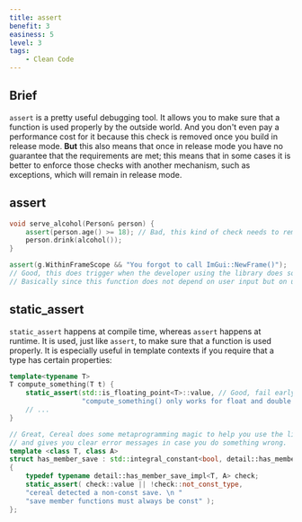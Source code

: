 ```yaml
---
title: assert
benefit: 3
easiness: 5
level: 3
tags:
    - Clean Code
---
```


## Brief

`assert` is a pretty useful debugging tool. It allows you to make sure that a function is used properly by the outside world. And you don't even pay a performance cost for it because this check is removed once you build in release mode. **But** this also means that once in release mode you have no guarantee that the requirements are met; this means that in some cases it is better to enforce those checks with another mechanism, such as exceptions, which will remain in release mode.

## assert

```cpp
void serve_alcohol(Person& person) {
    assert(person.age() >= 18); // Bad, this kind of check needs to remain in release mode! Because `person` could be anyone and you don't have a guarantee that this check is done anywhere.
    person.drink(alcohol());
}
```

```cpp title="Example from the Dear ImGui library"
assert(g.WithinFrameScope && "You forgot to call ImGui::NewFrame()");
// Good, this does trigger when the developer using the library does something wrong, and tells them what they did wrong. Once the error has been detected and fixed in the code, we can have the guarantee that it will never happen again even in release.
// Basically since this function does not depend on user input but on usage by the programmer it is safe to use an assert.
```

## static_assert

`static_assert` happens at compile time, whereas `assert` happens at runtime. It is used, just like `assert`, to make sure that a function is used properly. It is especially useful in template contexts if you require that a type has certain properties:

```cpp
template<typename T>
T compute_something(T t) {
    static_assert(std::is_floating_point<T>::value, // Good, fail early rather than see the function break in unexpected ways later
                  "compute_something() only works for float and double!");
    // ...
}
```

```cpp title="Example from the Cereal library"
// Great, Cereal does some metaprogramming magic to help you use the library correctly
// and gives you clear error messages in case you do something wrong.
template <class T, class A>
struct has_member_save : std::integral_constant<bool, detail::has_member_save_impl<T, A>::value>
{
    typedef typename detail::has_member_save_impl<T, A> check;
    static_assert( check::value || !check::not_const_type,
    "cereal detected a non-const save. \n "
    "save member functions must always be const" );
};
```